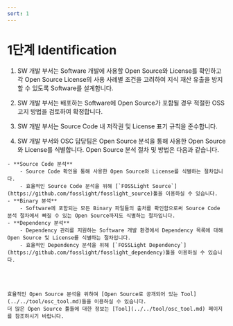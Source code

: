 ```yaml
---
sort: 1
---
```


# 1단계 Identification

1. SW 개발 부서는 Software 개발에 사용할 Open Source와 License를 확인하고 각 Open Source License의 사용 사례별 조건을 고려하여 지식 재산 유출을 방지할 수 있도록 Software를 설계합니다.
   <br>

2. SW 개발 부서는 배포하는 Software에 Open Source가 포함될 경우 적절한 OSS 고지 방법을 검토하여 확정합니다.
   <br>

3. SW 개발 부서는 Source Code 내 저작권 및 License 표기 규칙을 준수합니다.
   <br>

4. SW 개발 부서와 OSC 담당팀은 Open Source 분석을 통해 사용한 Open Source와 License를 식별합니다.
   Open Source 분석 절차 및 방법은 다음과 같습니다.

```note
- **Source Code 분석**
    - Source Code 확인을 통해 사용한 Open Source와 License를 식별하는 절차입니다.
    - 효율적인 Source Code 분석을 위해 [`FOSSLight Source`](https://github.com/fosslight/fosslight_source)툴을 이용하실 수 있습니다.
- **Binary 분석**
    - Software에 포함되는 모든 Binary 파일들의 출처를 확인함으로써 Source Code 분석 절차에서 빠질 수 있는 Open Source까지도 식별하는 절차입니다.
- **Dependency 분석**
    - Dependency 관리를 지원하는 Software 개발 환경에서 Dependency 목록에 대해 Open Source 및 License를 식별하는 절차입니다.
    - 효율적인 Dependency 분석을 위해 [`FOSSLight Dependency`](https://github.com/fosslight/fosslight_dependency)툴을 이용하실 수 있습니다.
```

<br>
<br>

```tip
효율적인 Open Source 분석을 위하여 [Open Source로 공개되어 있는 Tool](../../tool/osc_tool.md)들을 이용하실 수 있습니다.
더 많은 Open Source 툴들에 대한 정보는 [Tool](../../tool/osc_tool.md) 페이지를 참조하시기 바랍니다.
```
